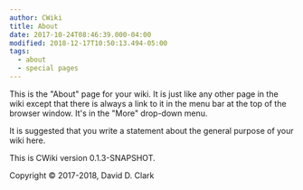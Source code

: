 ```yaml
---
author: CWiki
title: About
date: 2017-10-24T08:46:39.000-04:00
modified: 2018-12-17T10:50:13.494-05:00
tags:
  - about
  - special pages
---
```


This is the "About" page for your wiki. It is just like any other page in the wiki except that there is always a link to it in the menu bar at the top of the browser window. It's in the "More" drop-down menu.

It is suggested that you write a statement about the general purpose of your wiki here.

This is CWiki version 0.1.3-SNAPSHOT.

Copyright © 2017-2018, David D. Clark